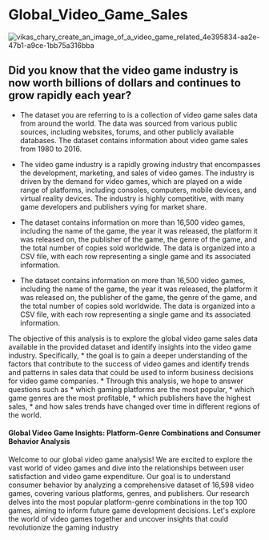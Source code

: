 # Global_Video_Game_Sales
![vikas_chary_create_an_image_of_a_video_game_related_4e395834-aa2e-47b1-a9ce-1bb75a316bba](https://user-images.githubusercontent.com/68773015/222927093-ca8905a6-8fe2-4378-b7a9-18f3edad5005.png)

## Did you know that the video game industry is now worth billions of dollars and continues to grow rapidly each year?
* The dataset you are referring to is a collection of video game sales data from around the world. The data was sourced from various public sources, including websites, forums, and other publicly available databases. The dataset contains information about video game sales from 1980 to 2016.
  
* The video game industry is a rapidly growing industry that encompasses the development, marketing, and sales of video games. The industry is driven by the demand for video games, which are played on a wide range of platforms, including consoles, computers, mobile devices, and virtual reality devices. The industry is highly competitive, with many game developers and publishers vying for market share.
  
* The dataset contains information on more than 16,500 video games, including the name of the game, the year it was released, the platform it was released on, the publisher of the game, the genre of the game, and the total number of copies sold worldwide. The data is organized into a CSV file, with each row representing a single game and its associated information.

* The dataset contains information on more than 16,500 video games, including the name of the game, the year it was released, the platform it was released on, the publisher of the game, the genre of the game, and the total number of copies sold worldwide. The data is organized into a CSV file, with each row representing a single game and its associated information.


The objective of this analysis is to explore the global video game sales data available in the provided dataset and identify insights into the video game industry. Specifically, 
    * the goal is to gain a deeper understanding of the factors that contribute to the success of video games and identify trends and patterns in sales data that could be used to inform business decisions for video game companies. 
    * Through this analysis, we hope to answer questions such as 
        * which gaming platforms are the most popular, 
        * which game genres are the most profitable,
        * which publishers have the highest sales,
        * and how sales trends have changed over time in different regions of the world.





#### Global Video Game Insights: Platform-Genre Combinations and Consumer Behavior Analysis


Welcome to our global video game analysis! We are excited to explore the vast world of video games and dive into the relationships between user satisfaction and video game expenditure. Our goal is to understand consumer behavior by analyzing a comprehensive dataset of 16,598 video games, covering various platforms, genres, and publishers. Our research delves into the most popular platform-genre combinations in the top 100 games, aiming to inform future game development decisions. Let's explore the world of video games together and uncover insights that could revolutionize the gaming industry
